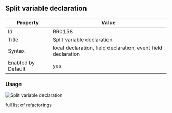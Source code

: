 ## Split variable declaration

Property | Value
--- | --- 
Id | RR0158
Title | Split variable declaration
Syntax | local declaration, field declaration, event field declaration
Enabled by Default | yes

### Usage

![Split variable declaration](../../images/refactorings/SplitLocalDeclaration.png)

[full list of refactorings](Refactorings.md)
